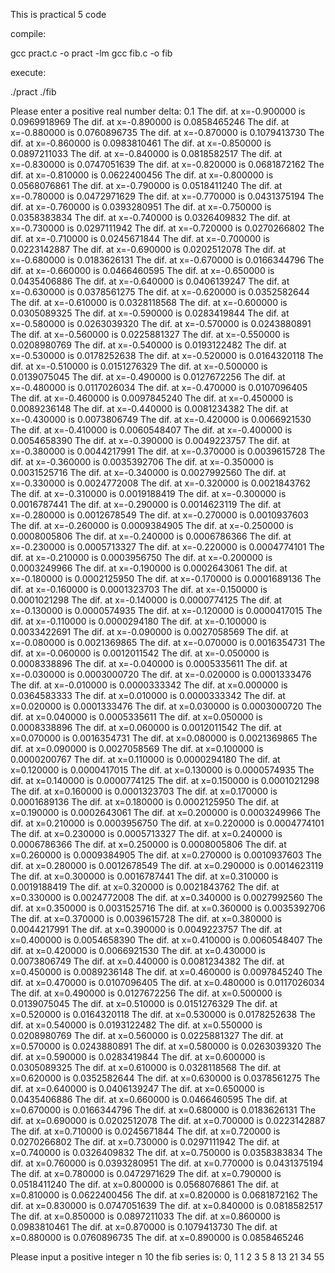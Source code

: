 This is practical 5 code

compile:

gcc pract.c -o pract -lm
gcc fib.c -o fib

execute:

./pract
./fib

Please enter a positive real number delta:
0.1
The dif. at x=-0.900000 is 0.0969918969
The dif. at x=-0.890000 is 0.0858465246
The dif. at x=-0.880000 is 0.0760896735
The dif. at x=-0.870000 is 0.1079413730
The dif. at x=-0.860000 is 0.0983810461
The dif. at x=-0.850000 is 0.0897211033
The dif. at x=-0.840000 is 0.0818582517
The dif. at x=-0.830000 is 0.0747051639
The dif. at x=-0.820000 is 0.0681872162
The dif. at x=-0.810000 is 0.0622400456
The dif. at x=-0.800000 is 0.0568076861
The dif. at x=-0.790000 is 0.0518411240
The dif. at x=-0.780000 is 0.0472971629
The dif. at x=-0.770000 is 0.0431375194
The dif. at x=-0.760000 is 0.0393280951
The dif. at x=-0.750000 is 0.0358383834
The dif. at x=-0.740000 is 0.0326409832
The dif. at x=-0.730000 is 0.0297111942
The dif. at x=-0.720000 is 0.0270266802
The dif. at x=-0.710000 is 0.0245671844
The dif. at x=-0.700000 is 0.0223142887
The dif. at x=-0.690000 is 0.0202512078
The dif. at x=-0.680000 is 0.0183626131
The dif. at x=-0.670000 is 0.0166344796
The dif. at x=-0.660000 is 0.0466460595
The dif. at x=-0.650000 is 0.0435406886
The dif. at x=-0.640000 is 0.0406139247
The dif. at x=-0.630000 is 0.0378561275
The dif. at x=-0.620000 is 0.0352582644
The dif. at x=-0.610000 is 0.0328118568
The dif. at x=-0.600000 is 0.0305089325
The dif. at x=-0.590000 is 0.0283419844
The dif. at x=-0.580000 is 0.0263039320
The dif. at x=-0.570000 is 0.0243880891
The dif. at x=-0.560000 is 0.0225881327
The dif. at x=-0.550000 is 0.0208980769
The dif. at x=-0.540000 is 0.0193122482
The dif. at x=-0.530000 is 0.0178252638
The dif. at x=-0.520000 is 0.0164320118
The dif. at x=-0.510000 is 0.0151276329
The dif. at x=-0.500000 is 0.0139075045
The dif. at x=-0.490000 is 0.0127672256
The dif. at x=-0.480000 is 0.0117026034
The dif. at x=-0.470000 is 0.0107096405
The dif. at x=-0.460000 is 0.0097845240
The dif. at x=-0.450000 is 0.0089236148
The dif. at x=-0.440000 is 0.0081234382
The dif. at x=-0.430000 is 0.0073806749
The dif. at x=-0.420000 is 0.0066921530
The dif. at x=-0.410000 is 0.0060548407
The dif. at x=-0.400000 is 0.0054658390
The dif. at x=-0.390000 is 0.0049223757
The dif. at x=-0.380000 is 0.0044217991
The dif. at x=-0.370000 is 0.0039615728
The dif. at x=-0.360000 is 0.0035392706
The dif. at x=-0.350000 is 0.0031525716
The dif. at x=-0.340000 is 0.0027992560
The dif. at x=-0.330000 is 0.0024772008
The dif. at x=-0.320000 is 0.0021843762
The dif. at x=-0.310000 is 0.0019188419
The dif. at x=-0.300000 is 0.0016787441
The dif. at x=-0.290000 is 0.0014623119
The dif. at x=-0.280000 is 0.0012678549
The dif. at x=-0.270000 is 0.0010937603
The dif. at x=-0.260000 is 0.0009384905
The dif. at x=-0.250000 is 0.0008005806
The dif. at x=-0.240000 is 0.0006786366
The dif. at x=-0.230000 is 0.0005713327
The dif. at x=-0.220000 is 0.0004774101
The dif. at x=-0.210000 is 0.0003956750
The dif. at x=-0.200000 is 0.0003249966
The dif. at x=-0.190000 is 0.0002643061
The dif. at x=-0.180000 is 0.0002125950
The dif. at x=-0.170000 is 0.0001689136
The dif. at x=-0.160000 is 0.0001323703
The dif. at x=-0.150000 is 0.0001021298
The dif. at x=-0.140000 is 0.0000774125
The dif. at x=-0.130000 is 0.0000574935
The dif. at x=-0.120000 is 0.0000417015
The dif. at x=-0.110000 is 0.0000294180
The dif. at x=-0.100000 is 0.0033422691
The dif. at x=-0.090000 is 0.0027058569
The dif. at x=-0.080000 is 0.0021369865
The dif. at x=-0.070000 is 0.0016354731
The dif. at x=-0.060000 is 0.0012011542
The dif. at x=-0.050000 is 0.0008338896
The dif. at x=-0.040000 is 0.0005335611
The dif. at x=-0.030000 is 0.0003000720
The dif. at x=-0.020000 is 0.0001333476
The dif. at x=-0.010000 is 0.0000333342
The dif. at x=0.000000 is 0.0364583333
The dif. at x=0.010000 is 0.0000333342
The dif. at x=0.020000 is 0.0001333476
The dif. at x=0.030000 is 0.0003000720
The dif. at x=0.040000 is 0.0005335611
The dif. at x=0.050000 is 0.0008338896
The dif. at x=0.060000 is 0.0012011542
The dif. at x=0.070000 is 0.0016354731
The dif. at x=0.080000 is 0.0021369865
The dif. at x=0.090000 is 0.0027058569
The dif. at x=0.100000 is 0.0000200767
The dif. at x=0.110000 is 0.0000294180
The dif. at x=0.120000 is 0.0000417015
The dif. at x=0.130000 is 0.0000574935
The dif. at x=0.140000 is 0.0000774125
The dif. at x=0.150000 is 0.0001021298
The dif. at x=0.160000 is 0.0001323703
The dif. at x=0.170000 is 0.0001689136
The dif. at x=0.180000 is 0.0002125950
The dif. at x=0.190000 is 0.0002643061
The dif. at x=0.200000 is 0.0003249966
The dif. at x=0.210000 is 0.0003956750
The dif. at x=0.220000 is 0.0004774101
The dif. at x=0.230000 is 0.0005713327
The dif. at x=0.240000 is 0.0006786366
The dif. at x=0.250000 is 0.0008005806
The dif. at x=0.260000 is 0.0009384905
The dif. at x=0.270000 is 0.0010937603
The dif. at x=0.280000 is 0.0012678549
The dif. at x=0.290000 is 0.0014623119
The dif. at x=0.300000 is 0.0016787441
The dif. at x=0.310000 is 0.0019188419
The dif. at x=0.320000 is 0.0021843762
The dif. at x=0.330000 is 0.0024772008
The dif. at x=0.340000 is 0.0027992560
The dif. at x=0.350000 is 0.0031525716
The dif. at x=0.360000 is 0.0035392706
The dif. at x=0.370000 is 0.0039615728
The dif. at x=0.380000 is 0.0044217991
The dif. at x=0.390000 is 0.0049223757
The dif. at x=0.400000 is 0.0054658390
The dif. at x=0.410000 is 0.0060548407
The dif. at x=0.420000 is 0.0066921530
The dif. at x=0.430000 is 0.0073806749
The dif. at x=0.440000 is 0.0081234382
The dif. at x=0.450000 is 0.0089236148
The dif. at x=0.460000 is 0.0097845240
The dif. at x=0.470000 is 0.0107096405
The dif. at x=0.480000 is 0.0117026034
The dif. at x=0.490000 is 0.0127672256
The dif. at x=0.500000 is 0.0139075045
The dif. at x=0.510000 is 0.0151276329
The dif. at x=0.520000 is 0.0164320118
The dif. at x=0.530000 is 0.0178252638
The dif. at x=0.540000 is 0.0193122482
The dif. at x=0.550000 is 0.0208980769
The dif. at x=0.560000 is 0.0225881327
The dif. at x=0.570000 is 0.0243880891
The dif. at x=0.580000 is 0.0263039320
The dif. at x=0.590000 is 0.0283419844
The dif. at x=0.600000 is 0.0305089325
The dif. at x=0.610000 is 0.0328118568
The dif. at x=0.620000 is 0.0352582644
The dif. at x=0.630000 is 0.0378561275
The dif. at x=0.640000 is 0.0406139247
The dif. at x=0.650000 is 0.0435406886
The dif. at x=0.660000 is 0.0466460595
The dif. at x=0.670000 is 0.0166344796
The dif. at x=0.680000 is 0.0183626131
The dif. at x=0.690000 is 0.0202512078
The dif. at x=0.700000 is 0.0223142887
The dif. at x=0.710000 is 0.0245671844
The dif. at x=0.720000 is 0.0270266802
The dif. at x=0.730000 is 0.0297111942
The dif. at x=0.740000 is 0.0326409832
The dif. at x=0.750000 is 0.0358383834
The dif. at x=0.760000 is 0.0393280951
The dif. at x=0.770000 is 0.0431375194
The dif. at x=0.780000 is 0.0472971629
The dif. at x=0.790000 is 0.0518411240
The dif. at x=0.800000 is 0.0568076861
The dif. at x=0.810000 is 0.0622400456
The dif. at x=0.820000 is 0.0681872162
The dif. at x=0.830000 is 0.0747051639
The dif. at x=0.840000 is 0.0818582517
The dif. at x=0.850000 is 0.0897211033
The dif. at x=0.860000 is 0.0983810461
The dif. at x=0.870000 is 0.1079413730
The dif. at x=0.880000 is 0.0760896735
The dif. at x=0.890000 is 0.0858465246


Please input a positive integer n
10
 the fib series is:
0, 1 1 2 3 5 8 13 21 34
55


